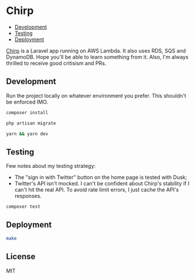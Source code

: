 # Chirp

- [Development](#development)
- [Testing](#testing)
- [Deployment](#deployment)

[Chirp](https://chirp.benjamincrozat.com) is a Laravel app running on AWS Lambda. It also uses RDS, SQS and DynamoDB. Hope you'll be able to learn something from it. Also, I'm always thrilled to receive good critisism and PRs.

## Development

Run the project locally on whatever environment you prefer. This shouldn't be enforced IMO.

```bash
composer install
```

```bash
php artisan migrate
```

```bash
yarn && yarn dev
```

## Testing

Few notes about my testing strategy:
- The "sign in with Twitter" button on the home page is tested with Dusk;
- Twitter's API isn't mocked. I can't be confident about Chirp's stability if I can't hit the real API. To avoid rate limit errors, I just cache the API's responses.

```bash
composer test
```

## Deployment

```bash
make
```

## License

MIT
